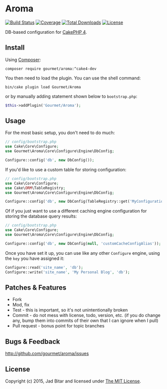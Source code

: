 # Aroma

[![Build Status](https://travis-ci.org/gourmet/aroma.svg?branch=master)](https://travis-ci.org/gourmet/aroma)
[![Coverage](https://img.shields.io/coveralls/gourmet/aroma/master.svg?style=flat-square)](https://coveralls.io/r/gourmet/aroma)
[![Total Downloads](https://poser.pugx.org/gourmet/aroma/downloads.svg)](https://packagist.org/packages/gourmet/aroma)
[![License](https://poser.pugx.org/gourmet/aroma/license.svg)](https://packagist.org/packages/gourmet/aroma)

DB-based configuration for [CakePHP 4][cakephp].

## Install

Using [Composer][composer]:

```
composer require gourmet/aroma:^cake4-dev
```

You then need to load the plugin. You can use the shell command:

```
bin/cake plugin load Gourmet/Aroma
```

or by manually adding statement shown below to `bootstrap.php`:

```php
$this->addPlugin('Gourmet/Aroma');
```

## Usage

For the most basic setup, you don't need to do much:

```php
// config/bootstrap.php
use Cake\Core\Configure;
use Gourmet\Aroma\Core\Configure\Engine\DbConfig;

Configure::config('db', new DbConfig());
```

If you'd like to use a custom table for storing configuration:

```php
// config/bootstrap.php
use Cake\Core\Configure;
use Cake\ORM\TableRegistry;
use Gourmet\Aroma\Core\Configure\Engine\DbConfig;

Configure::config('db', new DbConfig(TableRegistry::get('MyConfigurations')));
```

Of if you just want to use a different caching engine configuration for storing the database query results:

```php
// config/bootstrap.php
use Cake\Core\Configure;
use Gourmet\Aroma\Core\Configure\Engine\DbConfig;

Configure::config('db', new DbConfig(null, 'customCacheConfigAlias'));
```

Once you have set it up, you can use like any other `Configure` engine, using the `key` you have assigned it:

```php
Configure::read('site_name', 'db');
Configure::write('site_name', 'My Personal Blog', 'db');
```

## Patches & Features

* Fork
* Mod, fix
* Test - this is important, so it's not unintentionally broken
* Commit - do not mess with license, todo, version, etc. (if you do change any, bump them into commits of
their own that I can ignore when I pull)
* Pull request - bonus point for topic branches

## Bugs & Feedback

http://github.com/gourmet/aroma/issues

## License

Copyright (c) 2015, Jad Bitar and licensed under [The MIT License][mit].

[cakephp]:http://cakephp.org
[composer]:http://getcomposer.org
[composer:ignore]:http://getcomposer.org/doc/faqs/should-i-commit-the-dependencies-in-my-vendor-directory.md
[mit]:http://www.opensource.org/licenses/mit-license.php
